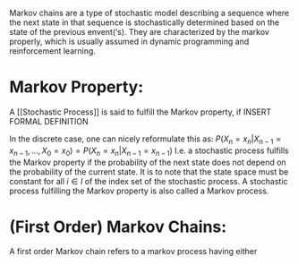 Markov chains are a type of stochastic model describing a sequence where the next state in that sequence is stochastically determined based on the state of the previous envent(‘s).
They are characterized by the markov properly, which is usually assumed in dynamic programming and reinforcement learning.

# Markov Property:
A [[Stochastic Process]] is said to fulfill the Markov property, if INSERT FORMAL DEFINITION

In the discrete case, one can nicely reformulate this as:
$P(X_n = x_n | X_{n-1} = x_{n-1}, …, X_0 = x_0) = P(X_n = x_n | X_{n-1} = x_{n-1})$ 
I.e. a stochastic process fulfills the Markov property if the probability of the next state does not depend on the probability of the current state.
It is to note that the state space must be constant for all $i \in I$ of the index set of the stochastic process. 
A stochastic process fulfilling the Markov property is also called a Markov process.


# (First Order) Markov Chains:
A first order Markov chain refers to a markov process having either 